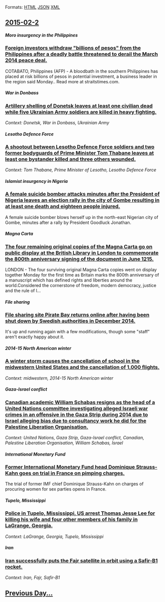 
Formats: [HTML](2015/02/2/index.html)  [JSON](2015/02/2/index.json)  [XML](2015/02/2/index.xml)  

## [2015-02-2](/news/2015/02/2/index.md)

##### Moro insurgency in the Philippines
### [Foreign investors withdraw "billions of pesos" from the Philippines after a deadly battle threatened to derail the March 2014 peace deal. ](/news/2015/02/2/foreign-investors-withdraw-billions-of-pesos-from-the-philippines-after-a-deadly-battle-threatened-to-derail-the-march-2014-peace-deal.md)
COTABATO, Philippines (AFP) - A bloodbath in the southern Philippines has placed at risk billions of pesos in potential investment, a business leader in the region said Monday.. Read more at straitstimes.com.

##### War in Donbass
### [Artillery shelling of Donetsk leaves at least one civilian dead while five Ukrainian Army soldiers are killed in heavy fighting. ](/news/2015/02/2/artillery-shelling-of-donetsk-leaves-at-least-one-civilian-dead-while-five-ukrainian-army-soldiers-are-killed-in-heavy-fighting.md)
_Context: Donetsk, War in Donbass, Ukrainian Army_

##### Lesotho Defence Force
### [A shootout between Lesotho Defence Force soldiers and two former bodyguards of Prime Minister Tom Thabane leaves at least one bystander killed and three others wounded. ](/news/2015/02/2/a-shootout-between-lesotho-defence-force-soldiers-and-two-former-bodyguards-of-prime-minister-tom-thabane-leaves-at-least-one-bystander-kill.md)
_Context: Tom Thabane, Prime Minister of Lesotho, Lesotho Defence Force_

##### Islamist insurgency in Nigeria
### [A female suicide bomber attacks minutes after the President of Nigeria leaves an election rally in the city of Gombe resulting in at least one death and eighteen people injured. ](/news/2015/02/2/a-female-suicide-bomber-attacks-minutes-after-the-president-of-nigeria-leaves-an-election-rally-in-the-city-of-gombe-resulting-in-at-least-o.md)
A female suicide bomber blows herself up in the north-east Nigerian city of Gombe, minutes after a rally by President Goodluck Jonathan.

##### Magna Carta
### [The four remaining original copies of the Magna Carta go on public display at the British Library in London to commemorate the 800th anniversary signing of the document in June 1215. ](/news/2015/02/2/the-four-remaining-original-copies-of-the-magna-carta-go-on-public-display-at-the-british-library-in-london-to-commemorate-the-800th-anniver.md)
LONDON - The four surviving original Magna Carta copies went on display together Monday for the first time as Britain marks the 800th anniversary of a manuscript which has defined rights and liberties around the world.Considered the cornerstone of freedom, modern democracy, justice and the rule of l...

##### File sharing
### [File sharing site Pirate Bay returns online after having been shut down by Swedish authorities in December 2014. ](/news/2015/02/2/file-sharing-site-pirate-bay-returns-online-after-having-been-shut-down-by-swedish-authorities-in-december-2014.md)
It&#039;s up and running again with a few modifications, though some &#034;staff&#034; aren&#039;t exactly happy about it.

##### 2014-15 North American winter
### [A winter storm causes the cancellation of school in the midwestern United States and the cancellation of 1,000 flights. ](/news/2015/02/2/a-winter-storm-causes-the-cancellation-of-school-in-the-midwestern-united-states-and-the-cancellation-of-1-000-flights.md)
_Context: midwestern, 2014-15 North American winter_

##### Gaza-Israel conflict
### [Canadian academic William Schabas resigns as the head of a United Nations committee investigating alleged Israeli war crimes in an offensive in the Gaza Strip during 2014 due to Israel alleging bias due to consultancy work he did for the Palestine Liberation Organisation. ](/news/2015/02/2/canadian-academic-william-schabas-resigns-as-the-head-of-a-united-nations-committee-investigating-alleged-israeli-war-crimes-in-an-offensive.md)
_Context: United Nations, Gaza Strip, Gaza-Israel conflict, Canadian, Palestine Liberation Organisation, William Schabas, Israel_

##### International Monetary Fund
### [Former International Monetary Fund head Dominique Strauss-Kahn goes on trial in France on pimping charges. ](/news/2015/02/2/former-international-monetary-fund-head-dominique-strauss-kahn-goes-on-trial-in-france-on-pimping-charges.md)
The trial of former IMF chief Dominique Strauss-Kahn on charges of procuring women for sex parties opens in France.

##### Tupelo, Mississippi
### [Police in Tupelo, Mississippi, US arrest Thomas Jesse Lee for killing his wife and four other members of his family in LaGrange, Georgia. ](/news/2015/02/2/police-in-tupelo-mississippi-us-arrest-thomas-jesse-lee-for-killing-his-wife-and-four-other-members-of-his-family-in-lagrange-georgia.md)
_Context: LaGrange, Georgia, Tupelo, Mississippi_

##### Iran
### [Iran successfully puts the Fajr satellite in orbit using a Safir-B1 rocket. ](/news/2015/02/2/iran-successfully-puts-the-fajr-satellite-in-orbit-using-a-safir-b1-rocket.md)
_Context: Iran, Fajr, Safir-B1_

## [Previous Day...](/news/2015/02/1/index.md)

